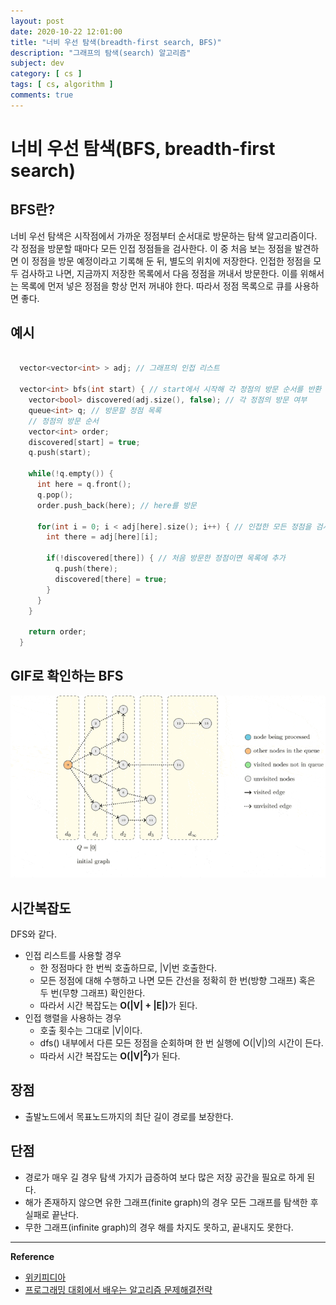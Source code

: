 ```yaml
---
layout: post
date: 2020-10-22 12:01:00
title: "너비 우선 탐색(breadth-first search, BFS)"
description: "그래프의 탐색(search) 알고리즘"
subject: dev
category: [ cs ]
tags: [ cs, algorithm ]
comments: true
---
```


# 너비 우선 탐색(BFS, breadth-first search)

## BFS란?

너비 우선 탐색은 시작점에서 가까운 정점부터 순서대로 방문하는 탐색 알고리즘이다. 각 정점을 방문할 때마다 모든 인접 정점들을 검사한다. 이 중 처음 보는 정점을 발견하면 이 정점을 방문 예정이라고 기록해 둔 뒤, 별도의 위치에 저장한다. 인접한 정점을 모두 검사하고 나면, 지금까지 저장한 목록에서 다음 정점을 꺼내서 방문한다. 이를 위해서는 목록에 먼저 넣은 정점을 항상 먼저 꺼내야 한다. 따라서 정점 목록으로 큐를 사용하면 좋다.

## 예시

```cpp

  vector<vector<int> > adj; // 그래프의 인접 리스트

  vector<int> bfs(int start) { // start에서 시작해 각 정점의 방문 순서를 반환
    vector<bool> discovered(adj.size(), false); // 각 정점의 방문 여부
    queue<int> q; // 방문할 정점 목록
    // 정점의 방문 순서
    vector<int> order;
    discovered[start] = true;
    q.push(start);

    while(!q.empty()) {
      int here = q.front();
      q.pop();
      order.push_back(here); // here를 방문

      for(int i = 0; i < adj[here].size(); i++) { // 인접한 모든 정점을 검사
        int there = adj[here][i];

        if(!discovered[there]) { // 처음 방문한 정점이면 목록에 추가
          q.push(there);
          discovered[there] = true;
        }
      }
    }

    return order;
  }

```

## GIF로 확인하는 BFS

![01](/assets/img/cs/bfs.gif)

## 시간복잡도

DFS와 같다.

+ 인접 리스트를 사용할 경우
  + 한 정점마다 한 번씩 호출하므로, \|V\|번 호출한다.
  + 모든 정점에 대해 수행하고 나면 모든 간선을 정확히 한 번(방향 그래프) 혹은 두 번(무향 그래프) 확인한다.
  + 따라서 시간 복잡도는 <b>O(\|V\| + \|E\|)</b>가 된다.
+ 인접 행렬을 사용하는 경우
  + 호출 횟수는 그대로 \|V\|이다.
  + dfs() 내부에서 다른 모든 정점을 순회하며 한 번 실행에 O(\|V\|)의 시간이 든다.
  + 따라서 시간 복잡도는 <b>O(\|V\|<sup>2</sup>)</b>가 된다.

## 장점

+ 출발노드에서 목표노드까지의 최단 길이 경로를 보장한다.

## 단점

+ 경로가 매우 길 경우 탐색 가지가 급증하여 보다 많은 저장 공간을 필요로 하게 된다.
+ 해가 존재하지 않으면 유한 그래프(finite graph)의 경우 모든 그래프를 탐색한 후 실패로 끝난다.
+ 무한 그래프(infinite graph)의 경우 해를 차지도 못하고, 끝내지도 못한다.

---
**Reference**
+ [위키피디아](https://en.wikipedia.org/wiki/Bubble_sort)
+ [프로그래밍 대회에서 배우는 알고리즘 문제해결전략](https://book.algospot.com/)
